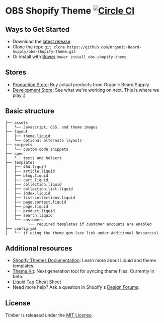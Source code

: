 OBS Shopify Theme [![Circle CI](https://circleci.com/gh/Organic-Beard-Supply/obs-shopify-theme.svg?style=svg)](https://circleci.com/gh/Organic-Beard-Supply/obs-shopify-theme)
=====================

Ways to Get Started
---------------------
- Download the [latest release](https://github.com/Organic-Beard-Supply/obs-shopify-theme/releases)
- Clone the repo `git clone https://github.com/Organic-Beard-Supply/obs-shopify-theme.git`
- Or install with [Bower](http://bower.io/) `bower install obs-shopify-theme`

Stores
---------------------
- [Production Store](https://organic-beard-supply.myshopify.com/): Buy actual products from Organic Beard Supply
- [Development Store](https://organic-beard-supply-dev.myshopify.com/): See what we're working on next. This is where we play :)

Basic structure
---------------
```
├── assets
│   └── Javascript, CSS, and theme images
├── layout
│   ├── theme.liquid
│   └── optional alternate layouts
├── snippets
│   └── custom code snippets
├── spec
│   └── tests and helpers
├── templates
│   ├── 404.liquid
│   ├── article.liquid
│   ├── blog.liquid
│   ├── cart.liquid
│   ├── collection.liquid
│   ├── collection.list.liquid
│   ├── index.liquid
│   ├── list-collections.liquid
│   ├── page.contact.liquid
│   ├── page.liquid
│   ├── product.liquid
│   ├── search.liquid
│   └── customers
│         └── required templates if customer accounts are enabled
├── config.yml
│   └── if using the theme gem (see link under Additional Resources)
```

Additional resources
---------------------
- [Shopify Themes Documentation][1]: Learn more about Liquid and theme templates.
- [Theme Kit][7]: Next generation tool for syncing theme files. Currently in beta.
- [Liquid Tag Cheat Sheet][4]
- Need more help? Ask a question in Shopify's [Design Forums][6].

License
---------------------
Timber is released under the [MIT License](LICENSE).

[1]: http://docs.shopify.com/themes
[2]: https://github.com/Shopify/shopify_theme
[3]: http://apps.shopify.com/desktop-theme-editor
[4]: http://cheat.markdunkley.com
[5]: https://www.shopify.com/retailtour
[6]: http://ecommerce.shopify.com/c/ecommerce-design
[7]: https://github.com/Shopify/themekit
